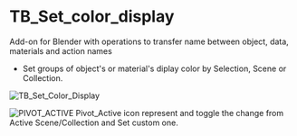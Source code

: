 # TB_Set_color_display
Add-on for Blender with operations to transfer name between object, data, materials and action names


- Set groups of object's or material's diplay color by Selection, Scene or Collection.

![TB_Set_Color_Display](https://user-images.githubusercontent.com/84092569/147893059-0b9eb082-cdcc-4795-a7fd-3a1eed879f39.png)

![PIVOT_ACTIVE](https://user-images.githubusercontent.com/84092569/147893131-ccf9f868-5ced-425d-8457-75c0df1fc711.png)
 Pivot_Active icon represent and toggle the change from Active Scene/Collection and Set custom one.

